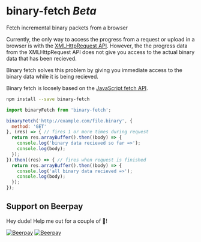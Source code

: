 # binary-fetch _Beta_
Fetch incremental binary packets from a browser

Currently, the only way to access the progress from a request or upload in a browser is with the [XMLHttpRequest API](https://developer.mozilla.org/en-US/docs/Web/API/XMLHttpRequest). However, the the progress data from the XMLHttpRequest API does not give you access to the actual binary data that has been recieved.

Binary fetch solves this problem by giving you immediate access to the binary data while it is being recieved.

Binary fetch is loosely based on the [JavaScript fetch API](https://developer.mozilla.org/en-US/docs/Web/API/Fetch_API).

```bash
npm install --save binary-fetch
```

```js
import binaryFetch from 'binary-fetch';

binaryFetch('http://example.com/file.binary', {
  method: 'GET'
}, (res) => { // fires 1 or more times during request
  return res.arrayBuffer().then((body) => {
    console.log('binary data recieved so far =>');
    console.log(body);
  });
}).then((res) => { // fires when request is finished
  return res.arrayBuffer().then((body) => {
    console.log('all binary data recieved =>');
    console.log(body);
  });
});
```

## Support on Beerpay
Hey dude! Help me out for a couple of :beers:!

[![Beerpay](https://beerpay.io/jamrizzi/binary-fetch/badge.svg?style=beer-square)](https://beerpay.io/jamrizzi/binary-fetch)  [![Beerpay](https://beerpay.io/jamrizzi/binary-fetch/make-wish.svg?style=flat-square)](https://beerpay.io/jamrizzi/binary-fetch?focus=wish)